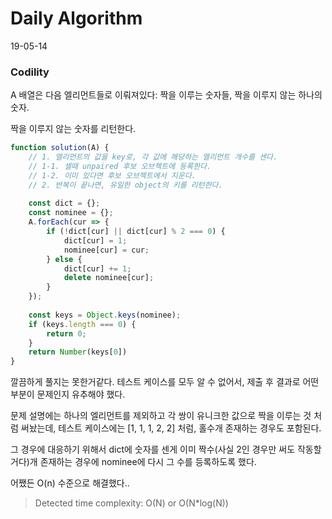 # Daily Algorithm
19-05-14
### Codility
A 배열은 다음 엘리먼트들로 이뤄져있다: 짝을 이루는 숫자들, 짝을 이루지 않는 하나의 숫자.

짝을 이루지 않는 숫자를 리턴한다.

```js
function solution(A) {
    // 1. 엘리먼트의 값을 key로, 각 값에 해당하는 엘리먼트 개수를 센다.
    // 1-1. 셀때 unpaired 후보 오브젝트에 등록한다.
    // 1-2. 이미 있다면 후보 오브젝트에서 지운다.
    // 2. 반복이 끝나면, 유일한 object의 키를 리턴한다.
    
    const dict = {};
    const nominee = {};
    A.forEach(cur => {
        if (!dict[cur] || dict[cur] % 2 === 0) {
            dict[cur] = 1;
            nominee[cur] = cur;
        } else {
            dict[cur] += 1;
            delete nominee[cur];
        }
    });
    
    const keys = Object.keys(nominee);
    if (keys.length === 0) {
        return 0;
    }
    return Number(keys[0])
}
```

깔끔하게 풀지는 못한거같다. 테스트 케이스를 모두 알 수 없어서, 제출 후 결과로 어떤부분이 문제인지 유추해야 했다.

문제 설명에는 하나의 엘리먼트를 제외하고 각 쌍이 유니크한 값으로 짝을 이루는 것 처럼 써놨는데, 테스트 케이스에는 [1, 1, 1, 2, 2] 처럼, 홀수개 존재하는 경우도 포함된다.

그 경우에 대응하기 위해서 dict에 숫자를 센게 이미 짝수(사실 2인 경우만 써도 작동할거다)개 존재하는 경우에 nominee에 다시 그 수를 등록하도록 했다.

어쨌든 O(n) 수준으로 해결했다..

> Detected time complexity: O(N) or O(N*log(N))
<!--stackedit_data:
eyJoaXN0b3J5IjpbLTcwMzk3MTM4N119
-->